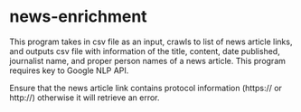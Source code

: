 # news-enrichment
This program takes in csv file as an input, crawls to list of news article links, and outputs csv file with information of the title, content, date published, journalist name, and proper person names of a news article. This program requires key to Google NLP API.

Ensure that the news article link contains protocol information (https:// or http://) otherwise it will retrieve an error.
